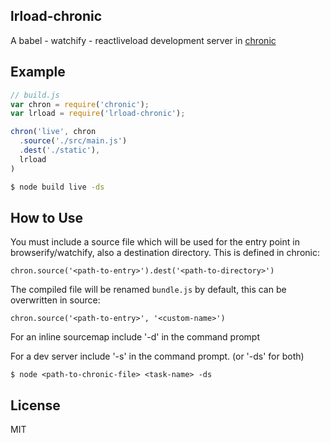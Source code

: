 lrload-chronic
-----

A babel - watchify - reactliveload development server in [chronic](https://github.com/RnbWd/chronic)

## Example

```js
// build.js
var chron = require('chronic');
var lrload = require('lrload-chronic');

chron('live', chron
  .source('./src/main.js')
  .dest('./static'),
  lrload
)
```

```bash
$ node build live -ds
```

## How to Use

You must include a source file which will be used for the entry point in browserify/watchify, also a destination directory. This is defined in chronic:

`chron.source('<path-to-entry>').dest('<path-to-directory>')`

The compiled file will be renamed `bundle.js` by default, this can be overwritten in source:

`chron.source('<path-to-entry>', '<custom-name>')`

For an inline sourcemap include '-d' in the command prompt

For a dev server include '-s' in the command prompt. (or '-ds' for both)

`$ node <path-to-chronic-file> <task-name> -ds`



## License

MIT
